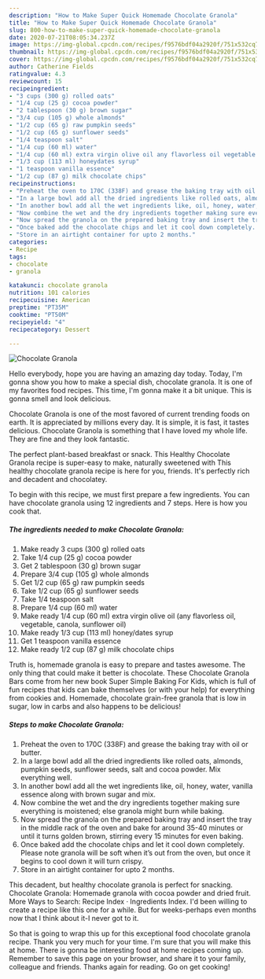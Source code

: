 ```yaml
---
description: "How to Make Super Quick Homemade Chocolate Granola"
title: "How to Make Super Quick Homemade Chocolate Granola"
slug: 800-how-to-make-super-quick-homemade-chocolate-granola
date: 2020-07-21T08:05:34.237Z
image: https://img-global.cpcdn.com/recipes/f9576bdf04a2920f/751x532cq70/chocolate-granola-recipe-main-photo.jpg
thumbnail: https://img-global.cpcdn.com/recipes/f9576bdf04a2920f/751x532cq70/chocolate-granola-recipe-main-photo.jpg
cover: https://img-global.cpcdn.com/recipes/f9576bdf04a2920f/751x532cq70/chocolate-granola-recipe-main-photo.jpg
author: Catherine Fields
ratingvalue: 4.3
reviewcount: 15
recipeingredient:
- "3 cups (300 g) rolled oats"
- "1/4 cup (25 g) cocoa powder"
- "2 tablespoon (30 g) brown sugar"
- "3/4 cup (105 g) whole almonds"
- "1/2 cup (65 g) raw pumpkin seeds"
- "1/2 cup (65 g) sunflower seeds"
- "1/4 teaspoon salt"
- "1/4 cup (60 ml) water"
- "1/4 cup (60 ml) extra virgin olive oil any flavorless oil vegetable canola sunflower oil"
- "1/3 cup (113 ml) honeydates syrup"
- "1 teaspoon vanilla essence"
- "1/2 cup (87 g) milk chocolate chips"
recipeinstructions:
- "Preheat the oven to 170C (338F) and grease the baking tray with oil or butter."
- "In a large bowl add all the dried ingredients like rolled oats, almonds, pumpkin seeds, sunflower seeds, salt and cocoa powder. Mix everything well."
- "In another bowl add all the wet ingredients like, oil, honey, water, vanilla essence along with brown sugar and mix."
- "Now combine the wet and the dry ingredients together making sure everything is moistened; else granola might burn while baking."
- "Now spread the granola on the prepared baking tray and insert the tray in the middle rack of the oven and bake for around 35-40 minutes or until it turns golden brown, stirring every 15 minutes for even baking."
- "Once baked add the chocolate chips and let it cool down completely. Please note granola will be soft when it’s out from the oven, but once it begins to cool down it will turn crispy."
- "Store in an airtight container for upto 2 months."
categories:
- Recipe
tags:
- chocolate
- granola

katakunci: chocolate granola 
nutrition: 101 calories
recipecuisine: American
preptime: "PT35M"
cooktime: "PT50M"
recipeyield: "4"
recipecategory: Dessert

---
```



![Chocolate Granola](https://img-global.cpcdn.com/recipes/f9576bdf04a2920f/751x532cq70/chocolate-granola-recipe-main-photo.jpg)

Hello everybody, hope you are having an amazing day today. Today, I'm gonna show you how to make a special dish, chocolate granola. It is one of my favorites food recipes. This time, I'm gonna make it a bit unique. This is gonna smell and look delicious.

Chocolate Granola is one of the most favored of current trending foods on earth. It is appreciated by millions every day. It is simple, it is fast, it tastes delicious. Chocolate Granola is something that I have loved my whole life. They are fine and they look fantastic.

The perfect plant-based breakfast or snack. This Healthy Chocolate Granola recipe is super-easy to make, naturally sweetened with This healthy chocolate granola recipe is here for you, friends. It&#39;s perfectly rich and decadent and chocolatey.


To begin with this recipe, we must first prepare a few ingredients. You can have chocolate granola using 12 ingredients and 7 steps. Here is how you cook that.

<!--inarticleads1-->

##### The ingredients needed to make Chocolate Granola:

1. Make ready 3 cups (300 g) rolled oats
1. Take 1/4 cup (25 g) cocoa powder
1. Get 2 tablespoon (30 g) brown sugar
1. Prepare 3/4 cup (105 g) whole almonds
1. Get 1/2 cup (65 g) raw pumpkin seeds
1. Take 1/2 cup (65 g) sunflower seeds
1. Take 1/4 teaspoon salt
1. Prepare 1/4 cup (60 ml) water
1. Make ready 1/4 cup (60 ml) extra virgin olive oil (any flavorless oil, vegetable, canola, sunflower oil)
1. Make ready 1/3 cup (113 ml) honey/dates syrup
1. Get 1 teaspoon vanilla essence
1. Make ready 1/2 cup (87 g) milk chocolate chips


Truth is, homemade granola is easy to prepare and tastes awesome. The only thing that could make it better is chocolate. These Chocolate Granola Bars come from her new book Super Simple Baking For Kids, which is full of fun recipes that kids can bake themselves (or with your help) for everything from cookies and. Homemade, chocolate grain-free granola that is low in sugar, low in carbs and also happens to be delicious! 

<!--inarticleads2-->

##### Steps to make Chocolate Granola:

1. Preheat the oven to 170C (338F) and grease the baking tray with oil or butter.
1. In a large bowl add all the dried ingredients like rolled oats, almonds, pumpkin seeds, sunflower seeds, salt and cocoa powder. Mix everything well.
1. In another bowl add all the wet ingredients like, oil, honey, water, vanilla essence along with brown sugar and mix.
1. Now combine the wet and the dry ingredients together making sure everything is moistened; else granola might burn while baking.
1. Now spread the granola on the prepared baking tray and insert the tray in the middle rack of the oven and bake for around 35-40 minutes or until it turns golden brown, stirring every 15 minutes for even baking.
1. Once baked add the chocolate chips and let it cool down completely. Please note granola will be soft when it’s out from the oven, but once it begins to cool down it will turn crispy.
1. Store in an airtight container for upto 2 months.


This decadent, but healthy chocolate granola is perfect for snacking. Chocolate Granola: Homemade granola with cocoa powder and dried fruit. More Ways to Search: Recipe Index · Ingredients Index. I&#39;d been willing to create a recipe like this one for a while. But for weeks-perhaps even months now that I think about it-I never got to it. 

So that is going to wrap this up for this exceptional food chocolate granola recipe. Thank you very much for your time. I'm sure that you will make this at home. There is gonna be interesting food at home recipes coming up. Remember to save this page on your browser, and share it to your family, colleague and friends. Thanks again for reading. Go on get cooking!

